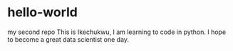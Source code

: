 # hello-world
my second repo
This is Ikechukwu, I am learning to code in python.
I hope to become a great data scientist one day.
